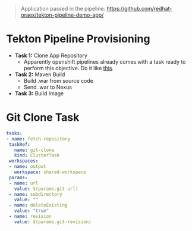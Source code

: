 > Application passed in the pipeline:
> https://github.com/redhat-oraex/tekton-pipeline-demo-app/

# Tekton Pipeline Provisioning

- **Task 1:** Clone App Repository
  - Apparently openshift pipelines already comes with a task ready to perform this objective. Do it like [this](#Git-Clone-Task).
- **Task 2:** Maven Build
  - Build .war from source code
  - Send .war to Nexus
- **Task 3:** Build Image

# Git Clone Task

   ```yaml
 tasks:
  - name: fetch-repository
    taskRef:
      name: git-clone
      kind: ClusterTask
    workspaces:
    - name: output
      workspace: shared-workspace
    params:
    - name: url
      value: $(params.git-url)
    - name: subdirectory
      value: ""
    - name: deleteExisting
      value: "true"
    - name: revision
      value: $(params.git-revision)
   ```
